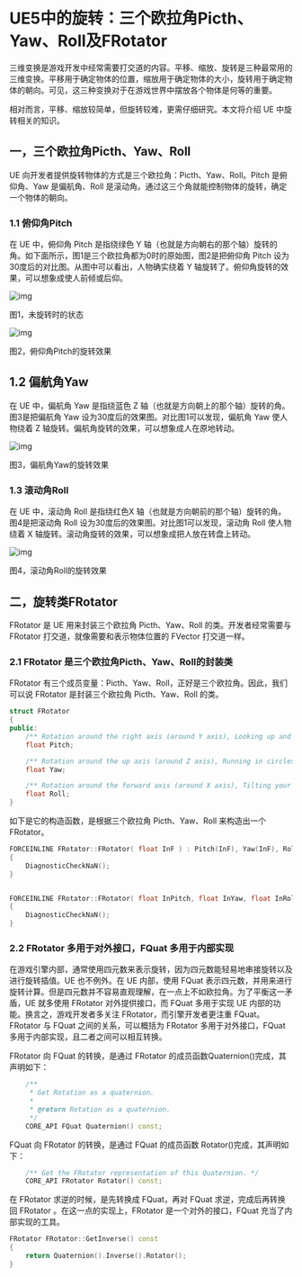 # UE5中的旋转：三个欧拉角Picth、Yaw、Roll及FRotator

三维变换是游戏开发中经常需要打交道的内容。平移、缩放、旋转是三种最常用的三维变换。平移用于确定物体的位置，缩放用于确定物体的大小，旋转用于确定物体的朝向。可见，这三种变换对于在游戏世界中摆放各个物体是何等的重要。

相对而言，平移、缩放较简单，但旋转较难，更需仔细研究。本文将介绍 UE 中旋转相关的知识。

## 一，三个欧拉角Picth、Yaw、Roll

UE 向开发者提供旋转物体的方式是三个欧拉角：Picth、Yaw、Roll。Pitch 是俯仰角、Yaw 是偏航角、Roll 是滚动角。通过这三个角就能控制物体的旋转，确定一个物体的朝向。

### 1.1 俯仰角Pitch

在 UE 中，俯仰角 Pitch 是指绕绿色 Y 轴（也就是方向朝右的那个轴）旋转的角。如下面所示，图1是三个欧拉角都为0时的原始图，图2是把俯仰角 Pitch 设为30度后的对比图。从图中可以看出，人物确实绕着 Y 轴旋转了。俯仰角旋转的效果，可以想象成使人前倾或后仰。

![img](https://pic4.zhimg.com/80/v2-4fd9b2056043a141cd267d1ccb1fc717_720w.webp)

图1，未旋转时的状态

![img](https://pic1.zhimg.com/80/v2-b2cb95105ad8e9e5dd72ac6db5328f88_720w.webp)

图2，俯仰角Pitch的旋转效果

## 1.2 偏航角Yaw

在 UE 中，偏航角 Yaw 是指绕蓝色 Z 轴（也就是方向朝上的那个轴）旋转的角。图3是把偏航角 Yaw 设为30度后的效果图。对比图1可以发现，偏航角 Yaw 使人物绕着 Z 轴旋转。偏航角旋转的效果，可以想象成人在原地转动。

![img](https://pic4.zhimg.com/80/v2-0e4c49f66adcf1f8317ec8742a71c0cb_720w.webp)

图3，偏航角Yaw的旋转效果

### 1.3 滚动角Roll

在 UE 中，滚动角 Roll 是指绕红色X 轴（也就是方向朝前的那个轴）旋转的角。图4是把滚动角 Roll 设为30度后的效果图。对比图1可以发现，滚动角 Roll 使人物绕着 X 轴旋转。滚动角旋转的效果，可以想象成把人放在转盘上转动。

![img](https://pic2.zhimg.com/80/v2-2127f75eac519a73d6db3350ef17e331_720w.webp)

图4，滚动角Roll的旋转效果

## 二，旋转类FRotator

FRotator 是 UE 用来封装三个欧拉角 Picth、Yaw、Roll 的类。开发者经常需要与 FRotator 打交道，就像需要和表示物体位置的 FVector 打交道一样。

### 2.1 FRotator 是三个欧拉角Picth、Yaw、Roll的封装类

FRotator 有三个成员变量：Picth、Yaw、Roll，正好是三个欧拉角。因此，我们可以说 FRotator 是封装三个欧拉角 Picth、Yaw、Roll 的类。

```cpp
struct FRotator
{
public:
    /** Rotation around the right axis (around Y axis), Looking up and down (0=Straight Ahead, +Up, -Down) */
    float Pitch; 

    /** Rotation around the up axis (around Z axis), Running in circles 0=East, +North, -South. */
    float Yaw; 

    /** Rotation around the forward axis (around X axis), Tilting your head, 0=Straight, +Clockwise, -CCW. */
    float Roll;
}
```

如下是它的构造函数，是根据三个欧拉角 Picth、Yaw、Roll 来构造出一个 FRotator。

```cpp
FORCEINLINE FRotator::FRotator( float InF ) : Pitch(InF), Yaw(InF), Roll(InF) 
{
    DiagnosticCheckNaN();
}


FORCEINLINE FRotator::FRotator( float InPitch, float InYaw, float InRoll ) : Pitch(InPitch), Yaw(InYaw), Roll(InRoll) 
{
    DiagnosticCheckNaN();
}
```

### 2.2 FRotator 多用于对外接口，FQuat 多用于内部实现

在游戏引擎内部，通常使用四元数来表示旋转，因为四元数能轻易地串接旋转以及进行旋转插值。UE 也不例外。在 UE 内部，使用 FQuat 表示四元数，并用来进行旋转计算。但是四元数并不容易直观理解，在一点上不如欧拉角。为了平衡这一矛盾，UE 就多使用 FRotator 对外提供接口，而 FQuat 多用于实现 UE 内部的功能。换言之，游戏开发者多关注 FRotator，而引擎开发者更注重 FQuat。FRotator 与 FQuat 之间的关系，可以概括为 FRotator 多用于对外接口，FQuat 多用于内部实现，且二者之间可以相互转换。

FRotator 向 FQuat 的转换，是通过 FRotator 的成员函数Quaternion()完成，其声明如下：

```cpp
    /**
     * Get Rotation as a quaternion.
     *
     * @return Rotation as a quaternion.
     */
    CORE_API FQuat Quaternion() const;
```

FQuat 向 FRotator 的转换，是通过 FQuat 的成员函数 Rotator()完成，其声明如下：

```cpp
    /** Get the FRotator representation of this Quaternion. */
    CORE_API FRotator Rotator() const;
```

在 FRotator 求逆的时候，是先转换成 FQuat，再对 FQuat 求逆，完成后再转换回 FRotator 。在这一点的实现上，FRotator 是一个对外的接口，FQuat 充当了内部实现的工具。

```cpp
FRotator FRotator::GetInverse() const
{
    return Quaternion().Inverse().Rotator();
}
```